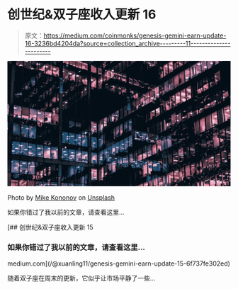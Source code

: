 # 创世纪&双子座收入更新 16

> 原文：<https://medium.com/coinmonks/genesis-gemini-earn-update-16-3236bd4204da?source=collection_archive---------11----------------------->

![](img/7f984e80034b2c57eb39e3d2eea5812b.png)

Photo by [Mike Kononov](https://unsplash.com/@mikofilm?utm_source=medium&utm_medium=referral) on [Unsplash](https://unsplash.com?utm_source=medium&utm_medium=referral)

如果你错过了我以前的文章，请查看这里…

[](/@xuanling11/genesis-gemini-earn-update-15-6f737fe302ed) [## 创世纪&双子座收入更新 15

### 如果你错过了我以前的文章，请查看这里…

medium.com](/@xuanling11/genesis-gemini-earn-update-15-6f737fe302ed) 

随着双子座在周末的更新，它似乎让市场平静了一些…